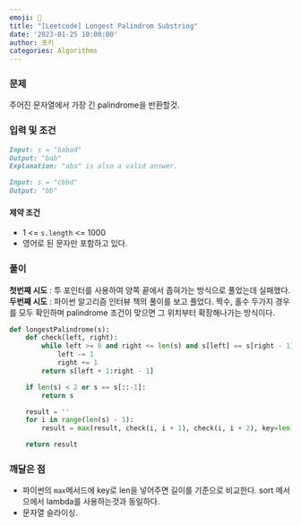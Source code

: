 ```yaml
---
emoji: 🧮
title: "[Leetcode] Longest Palindrom Substring"
date: '2023-01-25 10:00:00'
author: 포키
categories: Algorithms
---
```


### 문제
 
주어진 문자열에서 가장 긴 palindrome을 반환할것.

### 입력 및 조건

```md example1
Input: s = "babad"
Output: "bab"
Explanation: "aba" is also a valid answer.
```

```md example2
Input: s = "cbbd"
Output: "bb"
```

#### 제약 조건

- 1 <= `s.length` <= 1000
- 영어로 된 문자만 포함하고 있다.

### 풀이

**첫번째 시도** : 투 포인터를 사용하여 양쪽 끝에서 좁혀가는 방식으로 풀었는데 실패했다.  
**두번째 시도** : 파이썬 알고리즘 인터뷰 책의 풀이를 보고 풀었다. 짝수, 홀수 두가지 경우를 모두 확인하며 palindrome 조건이 맞으면 그 위치부터 확장해나가는 방식이다.

```python
def longestPalindrome(s):
    def check(left, right):
        while left >= 0 and right <= len(s) and s[left] == s[right - 1]:
            left -= 1
            right += 1
        return s[left + 1:right - 1]

    if len(s) < 2 or s == s[::-1]:
        return s

    result = ''
    for i in range(len(s) - 1):
        result = max(result, check(i, i + 1), check(i, i + 2), key=len)

    return result
```

### 깨달은 점

- 파이썬의 `max`메서드에 key로 len을 넣어주면 길이를 기준으로 비교한다. sort 메서으에서 lambda를 사용하는것과 동일하다.
- 문자열 슬라이싱.